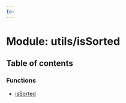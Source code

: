 ```yaml
---
Id: 
---
```


# Module: utils/isSorted

## Table of contents

### Functions

- [isSorted](../functions/utils_issorted.issorted.md)
